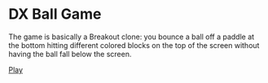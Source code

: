 # DX Ball Game
The game is basically a Breakout clone: you bounce a ball off a paddle at the bottom hitting different colored blocks on the
top of the screen without having the ball fall below the screen. 

[Play](/dx-ball.html)
